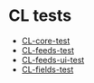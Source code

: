 

# CL tests

+ [CL-core-test](CL-core-test.html)
+ [CL-feeds-test](CL-feeds-test.html)
+ [CL-feeds-ui-test](CL-feeds-ui-test.html)
+ [CL-fields-test](CL-fields-test.html)

